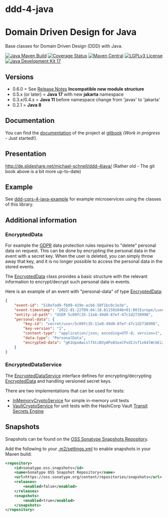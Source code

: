 # ddd-4-java

# Domain Driven Design for Java

Base classes for Domain Driven Design (DDD) with Java.

[![Java Maven Build](https://github.com/fuinorg/ddd-4-java/actions/workflows/maven.yml/badge.svg)](https://github.com/fuinorg/ddd-4-java/actions/workflows/maven.yml)
[![Coverage Status](https://sonarcloud.io/api/project_badges/measure?project=org.fuin.cqrs4j%3Addd-4-java&metric=coverage)](https://sonarcloud.io/dashboard?id=org.fuin.cqrs4j%3Addd-4-java)
[![Maven Central](https://maven-badges.herokuapp.com/maven-central/org.fuin/ddd-4-java/badge.svg)](https://maven-badges.herokuapp.com/maven-central/org.fuin/ddd-4-java/)
[![LGPLv3 License](http://img.shields.io/badge/license-LGPLv3-blue.svg)](https://www.gnu.org/licenses/lgpl.html)
[![Java Development Kit 17](https://img.shields.io/badge/JDK-17-green.svg)](https://openjdk.java.net/projects/jdk/17/)

## Versions
- 0.6.0 = See [Release Notes](release-notes.md) **Incompatible new module structure**
- 0.5.x (or later) = **Java 17** with new **jakarta** namespace
- 0.3.x/0.4.x = **Java 11** before namespace change from 'javax' to 'jakarta'
- 0.2.1 = **Java 8**

## Documentation

You can find the [documentation](https://app.gitbook.com/@fuinorg/s/ddd-4-java/) of the project
at [gitbook](https://app.gitbook.com/@fuinorg/spaces/) (*Work in progress* - Just started!).

## Presentation

http://de.slideshare.net/michael-schnell/ddd-4java/ (Rather old - The git book above is a bit more up-to-date)

## Example

See [ddd-cqrs-4-java-example](https://github.com/fuinorg/ddd-cqrs-4-java-example) for example microservices using the
classes of this library.

## Additional information

### EncryptedData

For example the [GDPR](https://gdpr.eu/) data protection rules requires to "delete" personal data on request. This can
be done by encrypting the personal data in the event with a secret key. When the user is deleted, you can simply throw
away that key, and it is no longer possible to access the personal data in the stored events.

The [EncryptedData](src/main/java/org/fuin/ddd4j/ddd/EncryptedData.java) class provides a basic structure with the
relevant information to encrypt/decrypt such personal data in events.

Here is an example of an event with "personal-data" of
type [EncryptedData](src/main/java/org/fuin/ddd4j/ddd/EncryptedData.java):

```json
{
	"event-id": "518efad9-fb09-419e-acb6-50f1bc0c1e3e",
	"event-timestamp": "2022-01-22T09:04:18.811501046+01:00[Europe/Luxembourg]",
	"entity-id-path": "USER 5c09fc35-11e8-49d0-87ef-47c1d2738998",
	"personal-data": {
		"key-id": "secret/user/5c09fc35-11e8-49d0-87ef-47c1d2738998",
		"key-version": "1",
		"content-type": "application/json; encoding=UTF-8; version=1",
		"data-type": "PersonalData",
		"encrypted-data": "gK1UpxAwislfXCcB3yAPo83uxCPxdIJsf1x64lWckEi21oZiwIjHudEoeJge7KksfougPkHKl08/1ZW/iU7tqnVF8uv5a3Fh79lHPcHBkePhCOzoDnIh05IfVA2IrTQ6"
	}
}
```

### EncryptedDataService

The [EncryptedDataService](src/main/java/org/fuin/ddd4j/ddd/EncryptedDataService.java) interface defines for
encrypting/decrypting [EncryptedData](src/main/java/org/fuin/ddd4j/ddd/EncryptedData.java) and handling versioned secret
keys.

There are two implementations that can be used for tests:

- [InMemoryCryptoService](https://github.com/fuinorg/ddd-cqrs-unit/blob/master/src/main/java/org/fuin/dddcqrsunit/InMemoryCryptoService.java)
  for simple in-memory unit tests
- [VaultCryptoService](https://github.com/fuinorg/ddd-cqrs-unit/blob/master/src/main/java/org/fuin/dddcqrsunit/VaultCryptoService.java)
  for unit tests with the HashiCorp Vault [Transit Secrets Engine](https://www.vaultproject.io/docs/secrets/transit)

## Snapshots

Snapshots can be found on
the [OSS Sonatype Snapshots Repository](http://oss.sonatype.org/content/repositories/snapshots/org/fuin "Snapshot Repository").

Add the following to
your [.m2/settings.xml](http://maven.apache.org/ref/3.2.1/maven-settings/settings.html "Reference configuration") to
enable snapshots in your Maven build:

```xml
<repository>
    <id>sonatype.oss.snapshots</id>
    <name>Sonatype OSS Snapshot Repository</name>
    <url>https://oss.sonatype.org/content/repositories/snapshots</url>
    <releases>
        <enabled>false</enabled>
    </releases>
    <snapshots>
        <enabled>true</enabled>
    </snapshots>
</repository>
```

